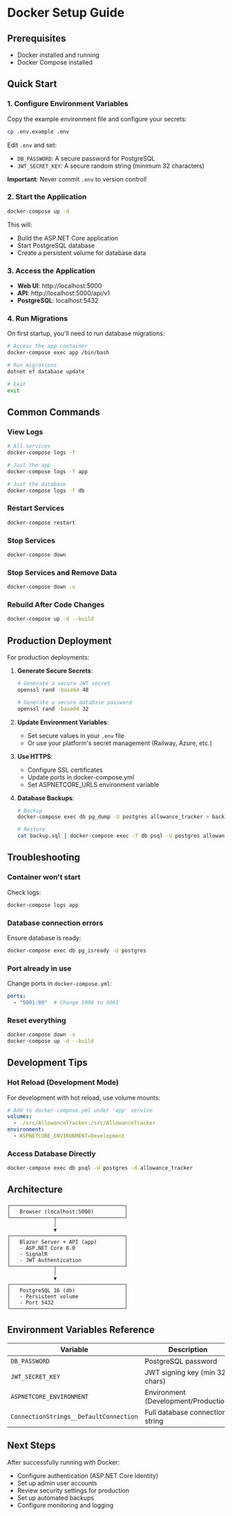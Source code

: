 # Docker Setup Guide

## Prerequisites

- Docker installed and running
- Docker Compose installed

## Quick Start

### 1. Configure Environment Variables

Copy the example environment file and configure your secrets:

```bash
cp .env.example .env
```

Edit `.env` and set:
- `DB_PASSWORD`: A secure password for PostgreSQL
- `JWT_SECRET_KEY`: A secure random string (minimum 32 characters)

**Important**: Never commit `.env` to version control!

### 2. Start the Application

```bash
docker-compose up -d
```

This will:
- Build the ASP.NET Core application
- Start PostgreSQL database
- Create a persistent volume for database data

### 3. Access the Application

- **Web UI**: http://localhost:5000
- **API**: http://localhost:5000/api/v1
- **PostgreSQL**: localhost:5432

### 4. Run Migrations

On first startup, you'll need to run database migrations:

```bash
# Access the app container
docker-compose exec app /bin/bash

# Run migrations
dotnet ef database update

# Exit
exit
```

## Common Commands

### View Logs

```bash
# All services
docker-compose logs -f

# Just the app
docker-compose logs -f app

# Just the database
docker-compose logs -f db
```

### Restart Services

```bash
docker-compose restart
```

### Stop Services

```bash
docker-compose down
```

### Stop Services and Remove Data

```bash
docker-compose down -v
```

### Rebuild After Code Changes

```bash
docker-compose up -d --build
```

## Production Deployment

For production deployments:

1. **Generate Secure Secrets**:
   ```bash
   # Generate a secure JWT secret
   openssl rand -base64 48

   # Generate a secure database password
   openssl rand -base64 32
   ```

2. **Update Environment Variables**:
   - Set secure values in your `.env` file
   - Or use your platform's secret management (Railway, Azure, etc.)

3. **Use HTTPS**:
   - Configure SSL certificates
   - Update ports in docker-compose.yml
   - Set ASPNETCORE_URLS environment variable

4. **Database Backups**:
   ```bash
   # Backup
   docker-compose exec db pg_dump -U postgres allowance_tracker > backup.sql

   # Restore
   cat backup.sql | docker-compose exec -T db psql -U postgres allowance_tracker
   ```

## Troubleshooting

### Container won't start

Check logs:
```bash
docker-compose logs app
```

### Database connection errors

Ensure database is ready:
```bash
docker-compose exec db pg_isready -U postgres
```

### Port already in use

Change ports in `docker-compose.yml`:
```yaml
ports:
  - "5001:80"  # Change 5000 to 5001
```

### Reset everything

```bash
docker-compose down -v
docker-compose up -d --build
```

## Development Tips

### Hot Reload (Development Mode)

For development with hot reload, use volume mounts:

```yaml
# Add to docker-compose.yml under 'app' service
volumes:
  - ./src/AllowanceTracker:/src/AllowanceTracker
environment:
  - ASPNETCORE_ENVIRONMENT=Development
```

### Access Database Directly

```bash
docker-compose exec db psql -U postgres -d allowance_tracker
```

## Architecture

```
┌─────────────────────────────────────┐
│   Browser (localhost:5000)          │
└──────────────┬──────────────────────┘
               │
               ▼
┌─────────────────────────────────────┐
│   Blazor Server + API (app)         │
│   - ASP.NET Core 8.0                │
│   - SignalR                         │
│   - JWT Authentication              │
└──────────────┬──────────────────────┘
               │
               ▼
┌─────────────────────────────────────┐
│   PostgreSQL 16 (db)                │
│   - Persistent volume               │
│   - Port 5432                       │
└─────────────────────────────────────┘
```

## Environment Variables Reference

| Variable | Description | Required | Default |
|----------|-------------|----------|---------|
| `DB_PASSWORD` | PostgreSQL password | Yes | - |
| `JWT_SECRET_KEY` | JWT signing key (min 32 chars) | Yes | - |
| `ASPNETCORE_ENVIRONMENT` | Environment (Development/Production) | No | Production |
| `ConnectionStrings__DefaultConnection` | Full database connection string | Auto-configured | - |

## Next Steps

After successfully running with Docker:
- Configure authentication (ASP.NET Core Identity)
- Set up admin user accounts
- Review security settings for production
- Set up automated backups
- Configure monitoring and logging
